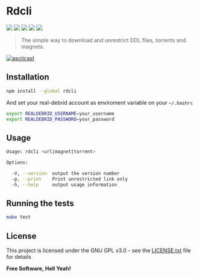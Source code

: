 Rdcli
===

[![](https://img.shields.io/github/tag/johackim/rdcli.svg?label=version&style=flat-square&colorA=0d7377&colorB=44c2c7)](https://github.com/johackim/rdcli/releases)
[![](https://img.shields.io/badge/license-GPL%20v3%2B-yellow.svg?style=flat-square&colorA=0d7377&colorB=44c2c7)](https://raw.githubusercontent.com/johackim/rdcli/master/LICENSE.txt)
[![](https://img.shields.io/travis/johackim/rdcli.svg?style=flat-square&colorA=0d7377&colorB=44c2c7)](https://travis-ci.org/johackim/rdcli/branches)
[![](https://img.shields.io/codeclimate/maintainability/johackim/rdcli.svg?style=flat-square&colorA=0d7377&colorB=44c2c7)](https://codeclimate.com/github/johackim/rdcli)
[![](https://img.shields.io/npm/dt/rdcli.svg?style=flat-square&colorA=0d7377&colorB=44c2c7)](https://www.npmjs.com/package/rdcli)

> The simple way to download and unrestrict DDL files, torrents and magnets.

[![asciicast](https://raw.githubusercontent.com/johackim/rdcli/master/screencast.gif)](https://raw.githubusercontent.com/johackim/rdcli/master/screencast.gif)

## Installation

```bash
npm install --global rdcli
```

And set your real-debrid account as enviroment variable on your `~/.bashrc`

```bash
export REALDEBRID_USERNAME=your_username
export REALDEBRID_PASSWORD=your_password
```

## Usage

```bash
Usage: rdcli <url|magnet|torrent>

Options:

  -V, --version  output the version number
  -p, --print    Print unrestricted link only
  -h, --help     output usage information
```

## Running the tests

```bash
make test
```

## License

This project is licensed under the GNU GPL v3.0 - see the [LICENSE.txt](LICENSE.txt) file for details

**Free Software, Hell Yeah!**

